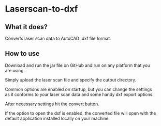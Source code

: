 # Laserscan-to-dxf

## What it does?

Converts laser scan data to AutoCAD .dxf file format.


## How to use

Download and run the jar file on GitHub and run on any platform that you are using.

Simply upload the laser scan file and specify the output directory. 

Common options are enabled on startup, but you can change the settings as it conforms to your laser scan data and some handy dxf export options.

After necessary settings hit the convert button. 

If the option to open the dxf is enabled, the converted file will open with the default application installed locally on your machine.

